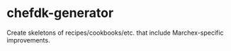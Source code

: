 # chefdk-generator
Create skeletons of recipes/cookbooks/etc. that include Marchex-specific improvements.
